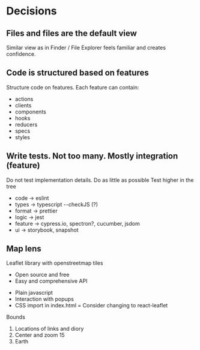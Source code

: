 
# Decisions
## Files and files are the default view
Similar view as in Finder / File Explorer feels familiar and creates confidence.

## Code is structured based on features
Structure code on features.
Each feature can contain:
- actions
- clients
- components
- hooks
- reducers
- specs
- styles

## Write tests. Not too many. Mostly integration (feature)
Do not test implementation details.
Do as little as possible
Test higher in the tree

- code -> eslint
- types -> typescript --checkJS (?)
- format -> prettier
- logic -> jest
- feature -> cypress.io, spectron?, cucumber, jsdom
- ui -> storybook, snapshot


## Map lens
Leaflet library with openstreetmap tiles
+ Open source and free
+ Easy and comprehensive API
- Plain javascript
- Interaction with popups
- CSS import in index.html
= Consider changing to react-leaflet

Bounds
1. Locations of links and diory
2. Center and zoom 15
3. Earth



